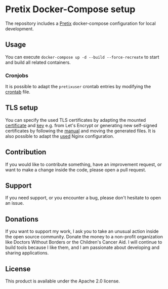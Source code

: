 # Pretix Docker-Compose setup
The repository includes a [Pretix](https://pretix.eu/about/de/) docker-compose configuration for local development.

## Usage

You can execute `docker-compose up -d --build --force-recreate` to start and build all related containers.

### Cronjobs

It is possible to adapt the `pretixuser` crontab entries by modifying the [crontab](docker/pretix/crontab.bak) file.

## TLS setup

You can specify the used TLS certificates by adapting the mounted [certificate](docker/pretix/files/config/ssl/domain.crt) and [key](docker/pretix/files/config/ssl/domain.key) e.g. from Let's Encrypt or generating new self-signed certificates by following the [manual](scripts/EXAMPLE-CERT-CREATION.md) and moving the generated files. It is also possible to adapt the [used](docker/pretix/nginx/nginx.conf) Nginx configuration. 

## Contribution
If you would like to contribute something, have an improvement request, or want to make a change inside the code, please open a pull request.

## Support
If you need support, or you encounter a bug, please don't hesitate to open an issue.

## Donations
If you want to support my work, I ask you to take an unusual action inside the open source community. Donate the money to a non-profit organization like Doctors Without Borders or the Children's Cancer Aid. I will continue to build tools because I like them, and I am passionate about developing and sharing applications.

## License
This product is available under the Apache 2.0 license.

